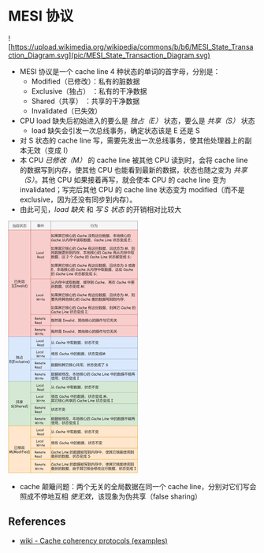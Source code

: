 # MESI 协议

![https://upload.wikimedia.org/wikipedia/commons/b/b6/MESI_State_Transaction_Diagram.svg](pic/MESI_State_Transaction_Diagram.svg)

* MESI 协议是一个 cache line 4 种状态的单词的首字母，分别是：
  * Modified（已修改）：私有的脏数据
  * Exclusive（独占）   ：私有的干净数据
  * Shared（共享）       ：共享的干净数据
  * Invalidated（已失效）
* CPU load 缺失后初始进入的要么是 *独占（E）* 状态，要么是 *共享（S）* 状态
  * load 缺失会引发一次总线事务，确定状态该是 E 还是 S
* 对 S 状态的 cache line 写，需要先发出一次总线事务，使其他处理器上的副本无效（变成 I）
* 本 CPU *已修改（M）* 的 cache line 被其他 CPU 读到时，会将 cache line 的数据写到内存，使其他 CPU 也能看到最新的数据，状态也随之变为 *共享（S）*。其他 CPU 如果接着再写，就会使本 CPU 的 cache line 变为 invalidated；写完后其他 CPU 的 cache line 状态变为 modified（而不是 exclusive，因为还没有同步到内存）。
* 由此可见，*load 缺失* 和 *写 S 状态* 的开销相对比较大

<img src="pic/MESI_states.png" alt="pic/MESI_states.png" style="zoom:50%;" />

* cache 颠簸问题：两个无关的全局数据在同一个 cache line，分别对它们写会照成不停地互相 *使无效*，该现象为伪共享（false sharing）

## References

* [wiki - Cache coherency protocols (examples)](https://en.wikipedia.org/wiki/Cache_coherency_protocols_(examples))
